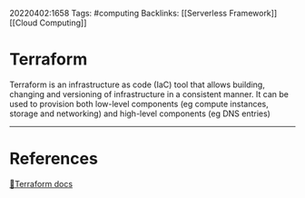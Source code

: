 20220402:1658
Tags: #computing 
Backlinks: [[Serverless Framework]] [[Cloud Computing]] 
# Terraform
Terraform is an infrastructure as code (IaC) tool that allows building, changing and versioning of infrastructure in a consistent manner. It can be used to provision both low-level components (eg compute instances, storage and networking) and high-level components (eg DNS entries)

---
# References
[📃Terraform docs](https://www.terraform.io/docs)